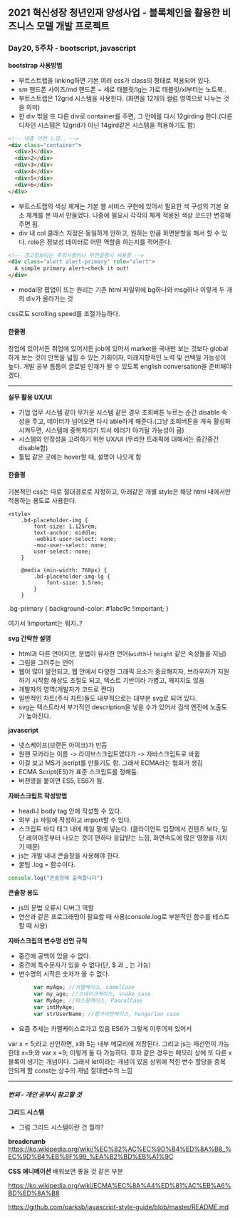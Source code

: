  ## 2021 혁신성장 청년인재 양성사업 - 블록체인을 활용한 비즈니스 모델 개발 프로젝트
 ### Day20, 5주차 - bootscript, javascript

**bootstrap 사용방법**
- 부트스트랩을 linking하면 기본 여러 css가 class의 형태로 적용되어 있다.
- sm 핸드폰 사이즈/md 핸드폰 ~ 세로 태블릿/lg는 가로 태블릿/xl부터는 노트북..
- 부트스트랩은 12grid 시스템을 사용한다. (화면을 12개의 컬럼 영역으로 나누는 것을 의미)
- 한 div 밖을 또 다른 div로 container를 주면, 그 안에를 다시 12girding 한다.(다른 디자인 시스템은 12grid가 아닌 14gird같은 시스템을 적용하기도 함)

```html
<!-- 대충 이런 느낌.. -->
<div class="container">
  <div>1</div>
  <div>2</div>
  <div>3</div>
  <div>4</div>
  <div>5</div>
  <div>6</div>
</div>

```
- 부트스트랩의 색상 체계는 기본 웹 서비스 구현에 있어서 필요한 색 구성의 기본 요소 체계를 본 따서 만들었다. 나중에 필요시 각각의 체계 적용된 색상 코드만 변경해주면 됨.
- div 내 col 클래스 지정은 동일하게 안하고, 원하는 만큼 화면분할을 해서 할 수 있다.
role은 정보성 데이터로 어떤 역할을 하는지를 적어준다.

```html
<!-- 경고창보다는 주의사항이나 부연설명시 사용함 -->
<div class="alert alert-primary" role="alert">
  A simple primary alert—check it out!
</div>
```

- modal창 팝업이 뜨는 원리는 기존 html 파일위에 bg하나와 msg하나 이렇게 두 개의 div가 올라가는 것

css로도 scrolling speed를 조절가능하다.

#### 한줄평
창업에 있어서든 취업에 있어서든 job에 있어서 market을 국내만 보는 것보다 global 하게 보는 것이 안목을 넓힐 수 있는 기회이자, 미래지향적인 노력 및 선택일 가능성이 높다. 개발 공부 틈틈이 글로벌 인재가 될 수 있도록 english conversation을 준비해야 겠다.

___

**실무 활용 UX/UI**
- 기업 업무 시스템 같이 무거운 시스템 같은 경우 조회버튼 누르는 순간 disable 속성을 주고, 데이터가 넘어오면 다시 able하게 해준다.(그냥 조회버튼을 계속 활성화시켜두면, 시스템에 중복처리가 되서 에러가 야기될 가능성이 큼)
- 시스템의 안정성을 고려하기 위한 UX/UI (무리한 트래픽에 대해서는 중간중간 disable함)
- 툴팁 같은 곳에는 hover할 때, 설명이 나오게 함
#### 한줄평

기본적인 css는 따로 절대경로로 지정하고, 
아래같은 개별 style은 해당 html 내에서만 적용하는 용도로 사용한다.

    <style>
        .bd-placeholder-img {
            font-size: 1.125rem;
            text-anchor: middle;
            -webkit-user-select: none;
            -moz-user-select: none;
            user-select: none;
        }

        @media (min-width: 768px) {
            .bd-placeholder-img-lg {
                font-size: 3.5rem;
            }
        }



.bg-primary {
    background-color: #1abc9c !important;
}

여기서 !important는 뭐지..?

**svg 간략한 설명**
- html과 다른 언어지만, 문법이 유사한 언어(`width`나 `height` 같은 속성들을 지님)
- 그림을 그려주는 언어
- 웹이 많이 발전되고, 웹 안에서 다양한 그래픽 요소가 중요해지자, 브라우저가 지원하기 시작함
해상도 조절도 되고, 텍스트 기반이라 가볍고, 깨지지도 않음
- 개발자의 영역(개발자가 코드로 짠다)
- 일반적인 차트(주식 차트)들도 내부적으로는 대부분 svg로 되어 있다.
- svg는 텍스트라서 부가적인 description을 넣을 수가 있어서 검색 엔진에 노출도가 높아진다.

**javascript**
- 넷스케이프(브랜든 아이크)가 만듬
- 원랜 모카라는 이름 -> 라이브스크립트였다가 -> 자바스크립트로 바뀜
- 이걸 보고 MS가 jscript를 만들기도 함. 그래서 ECMA라는 협회가 생김
- ECMA Script(ES)가 표준 스크립트를 정해둠.
- 버젼명을 붙이면 ES5, ES6가 됨.

**자바스크립트 작성방법**
- head나 body tag 안에 작성할 수 있다.
- 외부 .js 파일에 작성하고 import할 수 있다.
- 스크립트 바디 태그 내에 제일 밑에 넣는다. (클라이언트 입장에서 컨텐츠 보다, 일단 레이아웃부터 나오는 것이 편하다 응답받는 느낌, 화면속도에 많은 영향을 끼치기 때문)
- js는 개발 내내 콘솔창을 사용해야 한다.
- 꿀팁
.log = 함수이다.
```js
console.log("콘솔창에 출력합니다")
```

**콘솔창 용도**
- js의 문법 오류시 디버그 역할
- 연산과 같은 프로그래밍이 필요할 때 사용(console.log로 부분적인 함수를 테스트할 때 사용)

**자바스크립의 변수명 선언 규칙**
- 중간에 공백이 있을 수 없다.
- 중간에 특수문자가 있을 수 없다(단, $ 과 _ 는 가능)
- 변수명의 시작은 숫자가 올 수 없다.

```js
        var myAge; //카멜케이스, camelCase 
        var my_age; //스네이크케이스, snake_case
        var MyAge; //파스칼케이스, PascalCase
        var intMyAge;
        var strUserName; //헝가리언케이스, hungarian case 
```
- 요즘 추세는 카멜케이스로가고 있음 ES6가 그렇게 이루어져 있어서


var x = 5;라고 선언하면, x와  5는 내부 메모리에 저장된다.
그리고 js는 재선언이 가능한데 x=9;와 var x =9; 이렇게 둘 다 가능하다.
후자 같은 경우는 메모리 상에 또 다른 x블록이 생기는 개념이다.
그래서 let이라는 개념이 있음 상위에 적힌 변수 할당을 중복 안되게 함
const는 상수의 개념 절대변수의 느낌

___
#### *번외 - 개인 공부시 참고할 것*

**그리드 시스템**
- 그럼 그리드 시스템이란 건 뭘까?

**breadcrumb**
https://ko.wikipedia.org/wiki/%EC%82%AC%EC%9D%B4%ED%8A%B8_%EC%9D%B4%EB%8F%99_%EA%B2%BD%EB%A1%9C

**CSS 애니메이션**
배워보면 좋을 것 같은 부분

https://ko.wikipedia.org/wiki/ECMA%EC%8A%A4%ED%81%AC%EB%A6%BD%ED%8A%B8

https://github.com/parksb/javascript-style-guide/blob/master/README.md